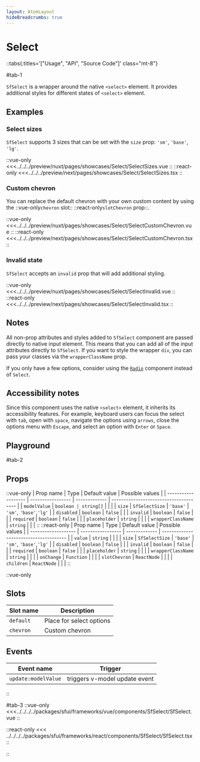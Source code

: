 ```yaml
---
layout: AtomLayout
hideBreadcrumbs: true
---
```


# Select

::tabs{:titles='["Usage", "API", "Source Code"]' class="mt-8"}

#tab-1

`SfSelect` is a wrapper around the native `<select>` element. It provides additional styles for different states of `<select>` element.

<!-- todo -->
<!-- ::warning
If you need to make this field required, it is crucial to communicate this intention clearly to your end users. You can find more information about [required form fields in our guide here](../blocks/FormFields.html).
:: -->

## Examples

### Select sizes

`SfSelect` supports 3 sizes that can be set with the `size` prop: `'sm'`, `'base'`, `'lg'`.

<Showcase showcase-name="Select/SelectSizes" style="min-height:350px" >

::vue-only
<<<../../../preview/nuxt/pages/showcases/Select/SelectSizes.vue
::
::react-only
<<<../../../preview/next/pages/showcases/Select/SelectSizes.tsx
::

</Showcase>

### Custom chevron

You can replace the default chevron with your own custom content by using the ::vue-only`chevron` slot:: ::react-only`slotChevron` prop::.

<Showcase showcase-name="Select/SelectCustomChevron">

::vue-only
<<<../../../preview/nuxt/pages/showcases/Select/SelectCustomChevron.vue
::
::react-only
<<<../../../preview/next/pages/showcases/Select/SelectCustomChevron.tsx
::

</Showcase>

### Invalid state

`SfSelect` accepts an `invalid` prop that will add additional styling.

<Showcase showcase-name="Select/SelectInvalid">

::vue-only
<<<../../../preview/nuxt/pages/showcases/Select/SelectInvalid.vue
::
::react-only
<<<../../../preview/next/pages/showcases/Select/SelectInvalid.tsx
::

</Showcase>

## Notes

All non-prop attributes and styles added to `SfSelect` component are passed directly to native input element. This means that you can add all of the input attributes directly to `SfSelect`. If you want to style the wrapper `div`, you can pass your classes via the `wrapperClassName` prop.

If you only have a few options, consider using the [`Radio`](radio.html) component instead of `Select`.

## Accessibility notes

Since this component uses the native `<select>` element, it inherits its accessibility features. For example, keyboard users can focus the select with `tab`, open with `space`, navigate the options using `arrows`, close the options menu with `Escape`, and select an option with `Enter` or `Space`.

## Playground

<Generate />

#tab-2

## Props

::vue-only
| Prop name | Type | Default value | Possible values |
| ------------------- | ----------------- | ------------- | -------------------------------------- |
| `modelValue` | `boolean | string[]` | | |
| `size` | `SfSelectSize` | `'base'` | `'sm'`, `'base'`,`'lg'` |
| `disabled` | `boolean` | `false` | |
| `invalid` | `boolean` | `false` | |
| `required` | `boolean` | `false` | |
| `placeholder` | `string` | | |
| `wrapperClassName` | `string` | | |
::
::react-only
| Prop name | Type | Default value | Possible values |
| ------------------- | ----------------- | ------------- | -------------------------------------- |
| `value` | `string` | | |
| `size` | `SfSelectSize` | `'base'` | `'sm'`, `'base'`,`'lg'` |
| `disabled` | `boolean` | `false` | |
| `invalid` | `boolean` | `false` | |
| `required` | `boolean` | `false` | |
| `placeholder` | `string` | | |
| `wrapperClassName` | `string` | | |
| `onChange` | `Function` | | |
| `slotChevron` | `ReactNode` | | |
| `children` | `ReactNode` | | |
::

::vue-only

## Slots

| Slot name | Description              |
| --------- | ------------------------ |
| `default` | Place for select options |
| `chevron` | Custom chevron           |

## Events

| Event name          | Trigger                       |
| ------------------- | ----------------------------- |
| `update:modelValue` | triggers v-model update event |

::

#tab-3
::vue-only
<<<../../../../packages/sfui/frameworks/vue/components/SfSelect/SfSelect.vue
::

::react-only
<<< ../../../../packages/sfui/frameworks/react/components/SfSelect/SfSelect.tsx
::

::

